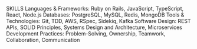 SKILLS
Languages & Frameworks: Ruby on Rails, JavaScript, TypeScript, React, Node.js
Databases: PostgreSQL, MySQL, Redis, MongoDB
Tools & Technologies: Git, TDD, AWS, RSpec, Sidekiq, Kafka
Software Design: REST APIs, SOLID Principles, Systems Design and Architecture, Microservices
Development Practices: Problem-Solving, Ownership, Teamwork, Collaboration, Communication
